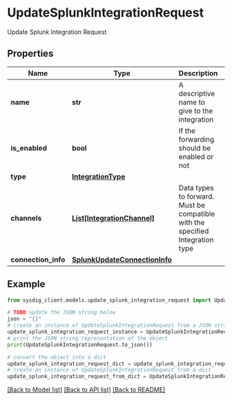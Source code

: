 # UpdateSplunkIntegrationRequest

Update Splunk Integration Request

## Properties

Name | Type | Description | Notes
------------ | ------------- | ------------- | -------------
**name** | **str** | A descriptive name to give to the integration | 
**is_enabled** | **bool** | If the forwarding should be enabled or not | [optional] [default to True]
**type** | [**IntegrationType**](IntegrationType.md) |  | 
**channels** | [**List[IntegrationChannel]**](IntegrationChannel.md) | Data types to forward. Must be compatible with the specified Integration type | [optional] 
**connection_info** | [**SplunkUpdateConnectionInfo**](SplunkUpdateConnectionInfo.md) |  | 

## Example

```python
from sysdig_client.models.update_splunk_integration_request import UpdateSplunkIntegrationRequest

# TODO update the JSON string below
json = "{}"
# create an instance of UpdateSplunkIntegrationRequest from a JSON string
update_splunk_integration_request_instance = UpdateSplunkIntegrationRequest.from_json(json)
# print the JSON string representation of the object
print(UpdateSplunkIntegrationRequest.to_json())

# convert the object into a dict
update_splunk_integration_request_dict = update_splunk_integration_request_instance.to_dict()
# create an instance of UpdateSplunkIntegrationRequest from a dict
update_splunk_integration_request_from_dict = UpdateSplunkIntegrationRequest.from_dict(update_splunk_integration_request_dict)
```
[[Back to Model list]](../README.md#documentation-for-models) [[Back to API list]](../README.md#documentation-for-api-endpoints) [[Back to README]](../README.md)


